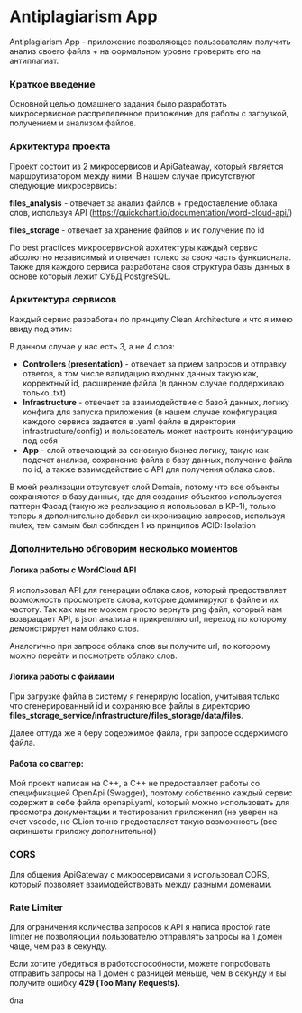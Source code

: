 # Antiplagiarism App

Antiplagiarism App - приложение позволяющее пользователям получить анализ своего файла + на формальном уровне проверить его на антиплагиат.

### Краткое введение

Основной целью домашнего задания было разработать микросервисное распрелеленное приложение для работы с загрузкой, получением и анализом файлов.

### Архитектура проекта

Проект состоит из 2 микросервисов и ApiGateaway, который является маршрутизатором между ними. 
В нашем случае присутствуют следующие микросервисы: 

**files_analysis** - отвечает за анализ файлов + предоставление облака слов, используя API (https://quickchart.io/documentation/word-cloud-api/)

**files_storage** - отвечает за хранение файлов и их получение по id

По best practices микросервисной архитектуры каждый сервис абсолютно независимый и отвечает только за свою часть функционала. Также для каждого сервиса разработана своя структура базы данных в основе который лежит СУБД PostgreSQL.

### Архитектура сервисов

Каждый сервис разработан по принципу Clean Architecture и что я имею ввиду под этим:

В данном случае у нас есть 3, а не 4 слоя:

- **Controllers (presentation)** - отвечает за прием запросов и отправку ответов, в том числе валидацию входных данных такую как, корректный id, расширение файла (в данном случае поддерживаю только .txt)
- **Infrastructure** - отвечает за взаимодействие с базой данных, логику конфига для запуска приложения (в нашем случае конфигурация каждого сервиса задается в .yaml файле в директории infrastructure/config) 
и пользователь может настроить конфигурацию под себя
- **App** - слой отвечающий за основную бизнес логику, такую как подсчет анализа, сохранение файла в базу данных, получение файла по id, а также взаимодействие с API для получения облака слов.

В моей реализации отсутсвует слой Domain, потому что все объекты сохраняются 
в базу данных, где для создания объектов используется паттерн Фасад (такую же реализацию 
я использовал в КР-1), только теперь я дополнительно добавил синхронизацию запросов, 
используя mutex, тем самым был соблюден 1 из принципов ACID: Isolation 

### Дополнительно обговорим несколько моментов

#### Логика работы с WordCloud API

Я использовал API для генерации облака слов, который предоставляет возможность просмотреть слова, которые доминируют в файле
и их частоту. Так как мы не можем просто вернуть png файл, который нам возвращает API, в json анализа я прикрепляю url, переход по которому демонстрирует нам облако слов. 

Аналогично при запросе облака слов вы получите url, по которому можно перейти и посмотреть облако слов.

#### Логика работы с файлами

При загрузке файла в систему я генерирую location, учитывая только что сгенерированный id и сохраняю все файлы в директорию **files_storage_service/infrastructure/files_storage/data/files**.

Далее оттуда же я беру содержимое файла, при запросе содержимого файла.

####  Работа со сваггер: 

Мой проект написан на C++, а С++ не предоставляет работы со спецификацией OpenApi (Swagger), поэтому собственно каждый сервис
содержит в себе файла openapi.yaml, который можно использовать для просмотра документации и тестирования приложения (не уверен на счет vscode, но CLion точно предоставляет такую возможность (все скриншоты приложу дополнительно))


### CORS

Для общения ApiGateway с микросервисами я использовал CORS, который позволяет взаимодействовать между разными доменами. 

### Rate Limiter

Для ограничения количества запросов к API я написа простой rate limiter не позволяющий пользователю отправлять запросы на 1 домен чаще, чем раз в секунду.

Если хотите убедиться в работоспособности, можете попробовать отправить запросы на 1 домен с разницей меньше, чем в секунду и вы получите ошибку **429 (Too Many Requests).**

бла